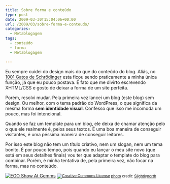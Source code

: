 ```yaml
---
title: Sobre forma e conteúdo
type: post
date: 2009-03-30T15:04:06+00:00
url: /2009/03/sobre-forma-e-conteudo/
categories:
  - Metablogagem
tags:
  - conteúdo
  - forma
  - Metablogagem

---
```

Eu sempre cuidei do design mais do que do conteúdo do blog. Aliás, no [1001 Gatos de Schrödinger][1] esta ficou sendo praticamente a minha única função, já que eu pouco postava. É fato que me divirto escrevendo XHTML/CSS e gosto de deixar a forma de um site perfeita.

Porém, resolvi mudar. Pela primeira vez lancei um blog (este blog) sem design. Ou melhor, com o tema padrão do WordPress, o que significa da mesma forma **sem identidade visual**. Confesso que isso me incomoda um pouco, mas foi intencional.

Quando se faz um template para um blog, ele deixa de chamar atenção pelo o que ele realmente é, pelos seus textos. É uma boa maneira de conseguir visitantes, é uma péssima maneira de conseguir leitores.

Por isso este blog não tem um título criativo, nem um slogan, nem um tema bonito. É por pouco tempo, pois quando eu lançar o meu site novo (que está em seus detalhes finais) vou ter que adaptar o template do blog para combinar. Porém, é minha tentativa de, pela primeira vez, não focar na forma, mas no conteúdo.

<a href="http://www.flickr.com/photos/98092274@N00/3398731418/" title="EGO Show At Gemms" target="_blank"><img src="https://i0.wp.com/farm4.static.flickr.com/3433/3398731418_d56cbbf76c.jpg?w=604" alt="EGO Show At Gemms" border="0" data-recalc-dims="1" /></a>
<small><a href="http://creativecommons.org/licenses/by-nc-sa/2.0/" title="Attribution-NonCommercial-ShareAlike License" target="_blank"><img src="https://i0.wp.com/blog.tiagomadeira.com/wp-content/plugins/photo-dropper/images/cc.png?resize=16%2C16" alt="Creative Commons License" border="0" align="absmiddle" data-recalc-dims="1" /></a> <a href="http://www.photodropper.com/photos/" target="_blank">photo</a> credit: <a href="http://www.flickr.com/photos/98092274@N00/3398731418/" title="Slightlynorth" target="_blank">Slightlynorth</a></small>

 [1]: http://1001gatos.org/
